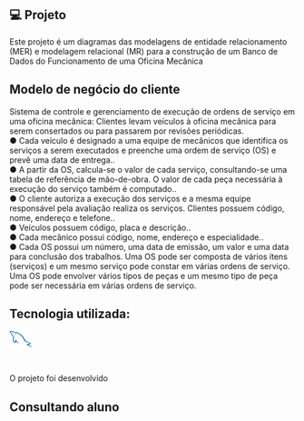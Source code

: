 ## 💻 Projeto

Este projeto é um  diagramas das modelagens de entidade relacionamento (MER) e modelagem relacional (MR) para a construção de um Banco de Dados do Funcionamento de uma Oficina Mecânica 

## Modelo de negócio do cliente <br>

<p>
Sistema de controle e gerenciamento de execução de ordens de serviço em uma
oficina mecânica: Clientes levam veículos à oficina mecânica para serem consertados
ou para passarem por revisões periódicas.<br>
● Cada veículo é designado a uma equipe de mecânicos que identifica os
serviços a serem executados e preenche uma ordem de serviço (OS) e prevê uma
data de entrega..<br>
● A partir da OS, calcula-se o valor de cada serviço, consultando-se uma tabela
de referência de mão-de-obra. O valor de cada peça necessária à execução do serviço
também é computado..<br>
● O cliente autoriza a execução dos serviços e a mesma equipe responsável pela
avaliação realiza os serviços. Clientes possuem código, nome, endereço e telefone..<br>
● Veículos possuem código, placa e descrição..<br>
● Cada mecânico possui código, nome, endereço e especialidade..<br>
● Cada OS possui um número, uma data de emissão, um valor e uma data para
conclusão dos trabalhos. Uma OS pode ser composta de vários ítens (serviços) e um
mesmo serviço pode constar em várias ordens de serviço. Uma OS pode envolver
vários tipos de peças e um mesmo tipo de peça pode ser necessária em várias ordens
de serviço.
</p>


## Tecnologia utilizada:

 <img align="center" alt="madeira-mysql" height="30" width="40" src="https://raw.githubusercontent.com/devicons/devicon/master/icons/mysql/mysql-original.svg">

<br><p>
O projeto foi desenvolvido
</p>




## Consultando aluno <br>

<p align="center">
<img src="">
</p>


